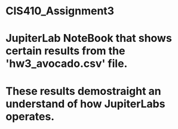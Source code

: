 # CIS410_Assignment3

# JupiterLab NoteBook that shows certain results from the 'hw3_avocado.csv' file.
# These results demostraight an understand of how JupiterLabs operates.